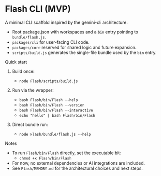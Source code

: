 # Flash CLI (MVP)

A minimal CLI scaffold inspired by the gemini-cli architecture.

- Root package.json with workspaces and a `bin` entry pointing to `bundle/flash.js`.
- `packages/cli` for user-facing CLI code.
- `packages/core` reserved for shared logic and future expansion.
- `scripts/build.js` generates the single-file bundle used by the `bin` entry.

Quick start

1) Build once:
   - `node Flash/scripts/build.js`

2) Run via the wrapper:
   - `bash Flash/bin/Flash --help`
   - `bash Flash/bin/Flash --version`
   - `bash Flash/bin/Flash --interactive`
   - `echo "hello" | bash Flash/bin/Flash`

3) Direct bundle run:
   - `node Flash/bundle/flash.js --help`

Notes

- To run `Flash/bin/Flash` directly, set the executable bit:
  - `chmod +x Flash/bin/Flash`
- For now, no external dependencies or AI integrations are included.
- See `Flash/MEMORY.md` for the architectural choices and next steps.

